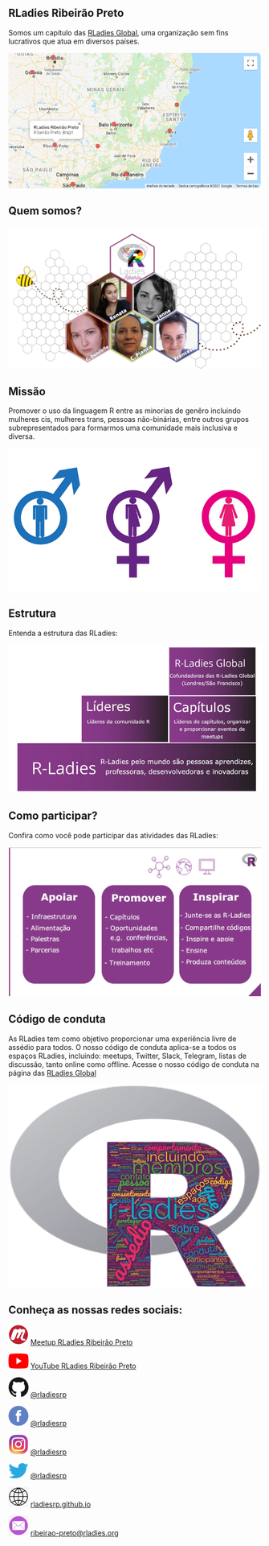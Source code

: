 ## RLadies Ribeirão Preto

Somos um capítulo das [RLadies Global](https://rladies.org/), uma organização sem fins lucrativos que atua em diversos países.

<img src="rladies_meetup_pro.png">

## Quem somos?

<img src="coorganizadoras_rladiesrp_2.png"> 

## Missão

Promover o uso da linguagem R entre as minorias de genêro incluindo mulheres cis, mulheres trans, pessoas não-binárias, entre outros grupos subrepresentados para formarmos uma comunidade mais inclusiva e diversa. 

<img src="rladies_gender.jpg">

## Estrutura

Entenda a estrutura das RLadies: 

<img src="rladies_structure_portuguese.png">

## Como participar?

Confira como você pode participar das atividades das RLadies:

<img src="rladies_help_portuguese.png">

## Código de conduta

As RLadies tem como objetivo proporcionar uma experiência livre de assédio para todos. O nosso código de conduta aplica-se a todos os espaços RLadies, incluindo: meetups, Twitter, Slack, Telegram, listas de discussão, tanto online como offline. Acesse o nosso código de conduta na página das [RLadies Global](https://guide.rladies.org/about/coc/#portuguese)

<img src="rladies_conduta_portugues.png">

## Conheça as nossas redes sociais:

<img src="logo_meetup.png" width="40" height="40" /> [Meetup RLadies Ribeirão Preto](https://www.meetup.com/rladies-ribeirao-preto/) 

<img src="logo_youtube.png" width="40" height="30" /> [YouTube RLadies Ribeirão Preto](https://www.youtube.com/channel/UCmxRvwPXXLdcv_lWkIqB1yA/about)

<img src="logo_github.png" width="40" height="40" /> [@rladiesrp](https://github.com/rladiesrp)

<img src="logo_facebook.png" width="40" height="40" /> [@rladiesrp](https://www.facebook.com/rladiesrp)

<img src="logo_instagram.png" width="40" height="40" /> [@rladiesrp](https://www.instagram.com/rladiesrp/)

<img src="logo_twitter.png" width="40" height="30" /> [@rladiesrp](https://twitter.com/rladiesrp)

<img src="logo_website.png" width="40" height="40" /> [rladiesrp.github.io](https://rladiesrp.github.io)

<img src="logo_email.png" width="40" height="40" /> [ribeirao-preto@rladies.org](mailto:ribeirao-preto@rladies.org)
